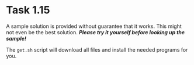 # Task 1.15

A sample solution is provided without guarantee that it works. This might not even be the best solution. ***Please try it yourself before looking up the sample!***

The `get.sh` script will download all files and install the needed programs for you.
